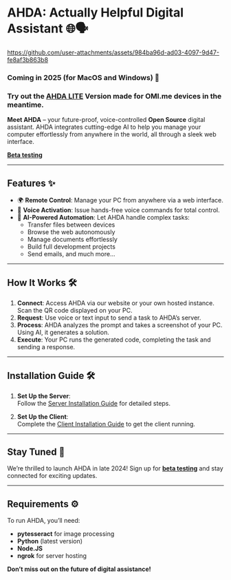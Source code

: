 
# AHDA: Actually Helpful Digital Assistant 🌐🗣️

https://github.com/user-attachments/assets/984ba96d-ad03-4097-9d47-fe8af3b863b8

### Coming in 2025 (for MacOS and Windows) 🚀
### Try out the [AHDA LITE](https://github.com/ActuallyAdvanced/OMI-AHDA) Version made for OMI.me devices in the meantime.

**Meet AHDA** – your future-proof, voice-controlled **Open Source** digital assistant. AHDA integrates cutting-edge AI to help you manage your computer effortlessly from anywhere in the world, all through a sleek web interface.

[**Beta testing**](https://id2zv8k28gx.typeform.com/to/sbPF017g)

---

## Features ✨
- 🌍 **Remote Control**: Manage your PC from anywhere via a web interface.
- 🎤 **Voice Activation**: Issue hands-free voice commands for total control.
- 💼 **AI-Powered Automation**: Let AHDA handle complex tasks:
  - Transfer files between devices
  - Browse the web autonomously
  - Manage documents effortlessly
  - Build full development projects
  - Send emails, and much more...

---

## How It Works 🛠️

1. **Connect**: Access AHDA via our website or your own hosted instance. Scan the QR code displayed on your PC.
2. **Request**: Use voice or text input to send a task to AHDA’s server.
3. **Process**: AHDA analyzes the prompt and takes a screenshot of your PC. Using AI, it generates a solution.
4. **Execute**: Your PC runs the generated code, completing the task and sending a response.

---

## Installation Guide 🛠️

1. **Set Up the Server**:  
   Follow the [Server Installation Guide](https://github.com/ActuallyAdvanced/AHDA/blob/main/Documentation/install_server.MD) for detailed steps.

2. **Set Up the Client**:  
   Complete the [Client Installation Guide](https://github.com/ActuallyAdvanced/AHDA/blob/main/Documentation/install_client.MD) to get the client running.

---

## Stay Tuned 🔮
We’re thrilled to launch AHDA in late 2024! Sign up for [**beta testing**](https://id2zv8k28gx.typeform.com/to/sbPF017g) and stay connected for exciting updates.

---

## Requirements ⚙️
To run AHDA, you’ll need:
- **pytesseract** for image processing
- **Python** (latest version)
- **Node.JS**
- **ngrok** for server hosting

**Don’t miss out on the future of digital assistance!**
